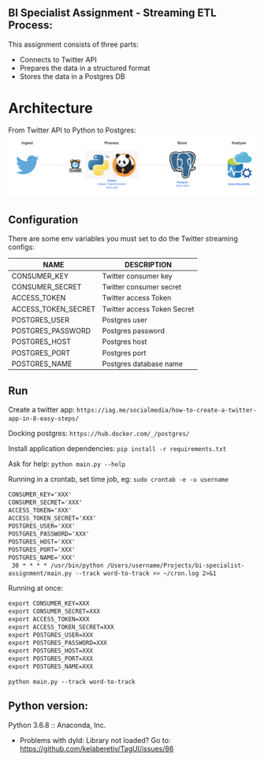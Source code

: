 ## BI Specialist Assignment - Streaming ETL Process:

This assignment consists of three parts:
- Connects to Twitter API
- Prepares the data in a structured format
- Stores the data in a Postgres DB


# Architecture

From Twitter API to Python to Postgres:
![Architecture](https://github.com/edwardmartinsjr/bi-specialist-assignment/blob/master/architecture.png)


## Configuration

There are some env variables you must set to do the Twitter streaming configs:

NAME                      | DESCRIPTION
--------------------------|------------
CONSUMER_KEY            | Twitter consumer key
CONSUMER_SECRET         | Twitter consumer secret
ACCESS_TOKEN            | Twitter access Token
ACCESS_TOKEN_SECRET     | Twitter access Token Secret
POSTGRES_USER           | Postgres user
POSTGRES_PASSWORD       | Postgres password
POSTGRES_HOST           | Postgres host
POSTGRES_PORT           | Postgres port
POSTGRES_NAME           | Postgres database name

## Run
Create a twitter app:
`https://iag.me/socialmedia/how-to-create-a-twitter-app-in-8-easy-steps/`

Docking postgres:
`https://hub.docker.com/_/postgres/`

Install application dependencies:
`pip install -r requirements.txt`

Ask for help:
`python main.py --help`

Running in a crontab, set time job, eg:
`sudo crontab -e -u username`
```
CONSUMER_KEY='XXX'
CONSUMER_SECRET='XXX'
ACCESS_TOKEN='XXX'
ACCESS_TOKEN_SECRET='XXX'
POSTGRES_USER='XXX'
POSTGRES_PASSWORD='XXX'
POSTGRES_HOST='XXX'
POSTGRES_PORT='XXX'
POSTGRES_NAME='XXX'
 30 * * * * /usr/bin/python /Users/username/Projects/bi-specialist-assignment/main.py --track word-to-track >> ~/cron.log 2>&1
 ```

Running at once:
```
export CONSUMER_KEY=XXX
export CONSUMER_SECRET=XXX
export ACCESS_TOKEN=XXX
export ACCESS_TOKEN_SECRET=XXX
export POSTGRES_USER=XXX
export POSTGRES_PASSWORD=XXX
export POSTGRES_HOST=XXX
export POSTGRES_PORT=XXX
export POSTGRES_NAME=XXX
```
 `python main.py --track word-to-track`

 ## Python version:
 Python 3.6.8 :: Anaconda, Inc.
 - Problems with dyld: Library not loaded? Go to: https://github.com/kelaberetiv/TagUI/issues/86


